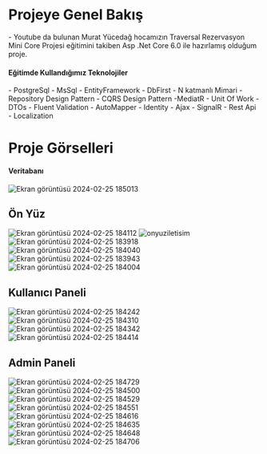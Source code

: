 <h1>Projeye Genel Bakış</h1>
- Youtube da bulunan Murat Yücedağ hocamızın Traversal Rezervasyon Mini Core Projesi eğitimini takiben Asp .Net Core 6.0 ile hazırlamış olduğum proje.

<h4>Eğitimde Kullandığımız Teknolojiler</h4>
- PostgreSql
- MsSql
- EntityFramework
-  DbFirst
- N katmanlı Mimari
- Repository Design Pattern
- CQRS Design Pattern
-MediatR
- Unit Of Work
- DTOs
- Fluent Validation
- AutoMapper
- Identity
- Ajax
- SignalR
- Rest Api
- Localization

<h1>Proje Görselleri</h1>

<h4>Veritabanı</h4>

![Ekran görüntüsü 2024-02-25 185013](https://github.com/Yahyaygmr/Traversal-MY-Youtube/assets/101245826/6ed33986-2a55-424b-a411-b95ef815d25d)

<h2>Ön Yüz</h2>

![Ekran görüntüsü 2024-02-25 184112](https://github.com/Yahyaygmr/Traversal-MY-Youtube/assets/101245826/b357c9ef-7f83-4105-8d0f-80271291352b)
![onyuziletisim](https://github.com/Yahyaygmr/Traversal-MY-Youtube/assets/101245826/4910c1d5-d37a-40a8-920c-aae664209c9b)
![Ekran görüntüsü 2024-02-25 183918](https://github.com/Yahyaygmr/Traversal-MY-Youtube/assets/101245826/6fca9f48-2180-42e5-bdfa-c07fa3360236)
![Ekran görüntüsü 2024-02-25 184040](https://github.com/Yahyaygmr/Traversal-MY-Youtube/assets/101245826/a721f991-544a-477c-a7d4-1eb20a3d5e5a)
![Ekran görüntüsü 2024-02-25 183943](https://github.com/Yahyaygmr/Traversal-MY-Youtube/assets/101245826/3de18b51-174e-428a-a998-f25e9bf2a547)
![Ekran görüntüsü 2024-02-25 184004](https://github.com/Yahyaygmr/Traversal-MY-Youtube/assets/101245826/a3a3417e-92fe-4670-8192-cc047cea7d9f)

<h2>Kullanıcı Paneli</h2>

![Ekran görüntüsü 2024-02-25 184242](https://github.com/Yahyaygmr/Traversal-MY-Youtube/assets/101245826/f105f82d-a964-4dd0-a9f6-d1cd9078645f)
![Ekran görüntüsü 2024-02-25 184310](https://github.com/Yahyaygmr/Traversal-MY-Youtube/assets/101245826/c3767424-9a1e-418a-b74c-1b99e70213c1)
![Ekran görüntüsü 2024-02-25 184342](https://github.com/Yahyaygmr/Traversal-MY-Youtube/assets/101245826/e2a3d9e0-8548-4dc1-b5f1-f58f042176aa)
![Ekran görüntüsü 2024-02-25 184414](https://github.com/Yahyaygmr/Traversal-MY-Youtube/assets/101245826/43351976-d4a0-42a4-92c6-1d244b62c053)

<h2>Admin Paneli</h2>

![Ekran görüntüsü 2024-02-25 184729](https://github.com/Yahyaygmr/Traversal-MY-Youtube/assets/101245826/e5df3baf-5108-451d-b142-186c846d14bf)
![Ekran görüntüsü 2024-02-25 184500](https://github.com/Yahyaygmr/Traversal-MY-Youtube/assets/101245826/44bc1351-a606-4417-be87-8a9b83f386f9)
![Ekran görüntüsü 2024-02-25 184529](https://github.com/Yahyaygmr/Traversal-MY-Youtube/assets/101245826/de35a74d-fa8d-4415-8b1b-393402e13138)
![Ekran görüntüsü 2024-02-25 184551](https://github.com/Yahyaygmr/Traversal-MY-Youtube/assets/101245826/eba1255f-204c-4491-85f5-dc56cdf77c97)
![Ekran görüntüsü 2024-02-25 184616](https://github.com/Yahyaygmr/Traversal-MY-Youtube/assets/101245826/008a11df-125b-42cd-a584-452c3485b4cb)
![Ekran görüntüsü 2024-02-25 184635](https://github.com/Yahyaygmr/Traversal-MY-Youtube/assets/101245826/cef1db20-b03d-4226-9346-25199c422514)
![Ekran görüntüsü 2024-02-25 184648](https://github.com/Yahyaygmr/Traversal-MY-Youtube/assets/101245826/f36547bc-866c-4b4d-9c82-07d97367723d)
![Ekran görüntüsü 2024-02-25 184706](https://github.com/Yahyaygmr/Traversal-MY-Youtube/assets/101245826/72a693ee-4f97-49a2-8616-4ebc9c73b5ed)





